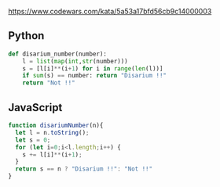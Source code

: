 https://www.codewars.com/kata/5a53a17bfd56cb9c14000003

## Python
```python
def disarium_number(number):
    l = list(map(int,str(number)))
    s = [l[i]**(i+1) for i in range(len(l))]
    if sum(s) == number: return "Disarium !!"
    return "Not !!"
```

## JavaScript
```js
function disariumNumber(n){
  let l = n.toString();
  let s = 0;
  for (let i=0;i<l.length;i++) {
    s += l[i]**(i+1);
  }
  return s == n ? "Disarium !!": "Not !!"
}
```
